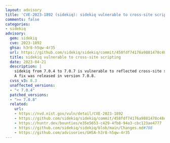 ```yaml
---
layout: advisory
title: 'CVE-2023-1892 (sidekiq): sidekiq vulnerable to cross-site scripting'
comments: false
categories:
- sidekiq
advisory:
  gem: sidekiq
  cve: 2023-1892
  ghsa: h3r8-h5qw-4r35
  url: https://github.com/sidekiq/sidekiq/commit/458fdf74176a9881478c48dc5cf0269107b22214
  title: sidekiq vulnerable to cross-site scripting
  date: 2023-04-21
  description: |
    sidekiq from 7.0.4 to 7.0.7 is vulnerable to reflected cross-site scripting.
    A fix was released in version 7.0.8.
  cvss_v3: 8.3
  unaffected_versions:
  - "< 7.0.4"
  patched_versions:
  - ">= 7.0.8"
  related:
    url:
    - https://nvd.nist.gov/vuln/detail/CVE-2023-1892
    - https://github.com/sidekiq/sidekiq/commit/458fdf74176a9881478c48dc5cf0269107b22214
    - https://huntr.dev/bounties/e35e5653-c429-4fb8-94a3-cbc123ae4777
    - https://github.com/sidekiq/sidekiq/blob/main/Changes.md#708
    - https://github.com/advisories/GHSA-h3r8-h5qw-4r35
---
```

